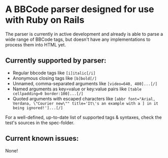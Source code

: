 A BBCode parser designed for use with Ruby on Rails
===================================================

The parser is currently in active development and already is able to parse a
wide range of BBCode tags, but doesn't have any implementations to process them
into HTML yet.

Currently supported by parser:
------------------------------
* Regular bbcode tags like `[i]italic[/i]`
* Anonymous closing tags like `[b]bold[/]`
* Unnamed, comma-separated arguments like `[video=640, 480]...[/]`
* Named arguments as key=value or key:value pairs like
  `[table cellpadding=0 border:100]...[/]`
* Quoted arguments with escaped characters like
  `[abbr font="Arial, Verdana, \"Courier new\"" title='It\'s an example with a ] in it being ignored!']...[/]`

For a well-defined, up-to-date list of supported tags & syntaxes, check the
test's sources in the spec-folder.

Current known issues:
---------------------
None!